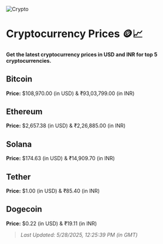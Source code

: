 
![Crypto](https://www.techguide.com.au/wp-content/uploads/2020/11/crypto3.jpeg)

# Cryptocurrency Prices 🪙📈

#### Get the latest cryptocurrency prices in USD and INR for top 5 cryptocurrencies.

## Bitcoin

**Price:** $108,970.00 (in USD) & ₹93,03,799.00 (in INR)

## Ethereum

**Price:** $2,657.38 (in USD) & ₹2,26,885.00 (in INR)

## Solana

**Price:** $174.63 (in USD) & ₹14,909.70 (in INR)

## Tether

**Price:** $1.00 (in USD) & ₹85.40 (in INR)

## Dogecoin

**Price:** $0.22 (in USD) & ₹19.11 (in INR)

> _Last Updated: 5/28/2025, 12:25:39 PM (in GMT)_

